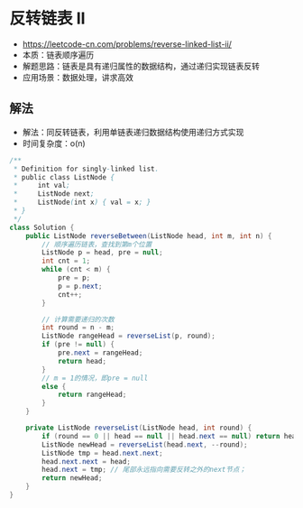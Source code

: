 # 反转链表 II
- https://leetcode-cn.com/problems/reverse-linked-list-ii/
- 本质：链表顺序遍历
- 解题思路：链表是具有递归属性的数据结构，通过递归实现链表反转
- 应用场景：数据处理，讲求高效

## 解法
- 解法：同反转链表，利用单链表递归数据结构使用递归方式实现
- 时间复杂度：o(n)
```java
/**
 * Definition for singly-linked list.
 * public class ListNode {
 *     int val;
 *     ListNode next;
 *     ListNode(int x) { val = x; }
 * }
 */
class Solution {
    public ListNode reverseBetween(ListNode head, int m, int n) {
        // 顺序遍历链表，查找到第m个位置
        ListNode p = head, pre = null;
        int cnt = 1;
        while (cnt < m) {
            pre = p;
            p = p.next;
            cnt++;
        }

        // 计算需要递归的次数
        int round = n - m;
        ListNode rangeHead = reverseList(p, round);
        if (pre != null) {
            pre.next = rangeHead;
            return head;
        }
        // m = 1的情况，即pre = null
        else {
            return rangeHead;
        }
    }

    private ListNode reverseList(ListNode head, int round) {
        if (round == 0 || head == null || head.next == null) return head;
        ListNode newHead = reverseList(head.next, --round);
        ListNode tmp = head.next.next;
        head.next.next = head;
        head.next = tmp; // 尾部永远指向需要反转之外的next节点；
        return newHead;
    }
}
```


